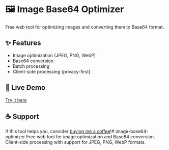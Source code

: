 # 🖼️ Image Base64 Optimizer

Free web tool for optimizing images and converting them to Base64 format.

## ✨ Features
- Image optimization (JPEG, PNG, WebP)
- Base64 conversion
- Batch processing
- Client-side processing (privacy-first)

## 🚀 Live Demo
[Try it here](https://goldenhoriw.github.io/image-base64-optimizer)

## ☕ Support
If this tool helps you, consider [buying me a coffee](https://buymeacoffee.com/goldenhoriw)!# image-base64-optimizer
Free web tool for image optimization and Base64 conversion. Client-side processing with support for JPEG, PNG, WebP formats.

